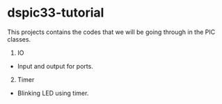 # dspic33-tutorial
This projects contains the codes that we will be going through in the PIC classes.
1. IO 
  * Input and output for ports.
2. Timer 
  * Blinking LED using timer.